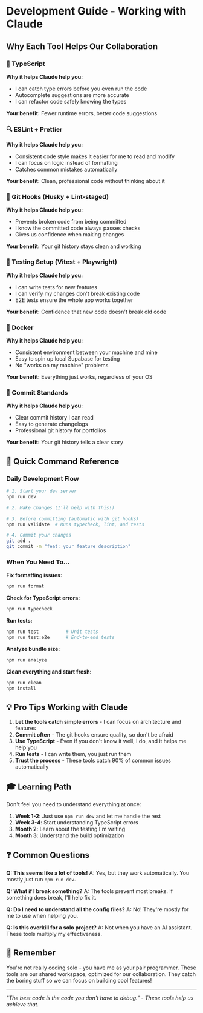 # Development Guide - Working with Claude

## Why Each Tool Helps Our Collaboration

### 🎯 TypeScript
**Why it helps Claude help you:**
- I can catch type errors before you even run the code
- Autocomplete suggestions are more accurate
- I can refactor code safely knowing the types

**Your benefit:** Fewer runtime errors, better code suggestions

### 🔍 ESLint + Prettier
**Why it helps Claude help you:**
- Consistent code style makes it easier for me to read and modify
- I can focus on logic instead of formatting
- Catches common mistakes automatically

**Your benefit:** Clean, professional code without thinking about it

### 🚦 Git Hooks (Husky + Lint-staged)
**Why it helps Claude help you:**
- Prevents broken code from being committed
- I know the committed code always passes checks
- Gives us confidence when making changes

**Your benefit:** Your git history stays clean and working

### 🧪 Testing Setup (Vitest + Playwright)
**Why it helps Claude help you:**
- I can write tests for new features
- I can verify my changes don't break existing code
- E2E tests ensure the whole app works together

**Your benefit:** Confidence that new code doesn't break old code

### 🐳 Docker
**Why it helps Claude help you:**
- Consistent environment between your machine and mine
- Easy to spin up local Supabase for testing
- No "works on my machine" problems

**Your benefit:** Everything just works, regardless of your OS

### 📝 Commit Standards
**Why it helps Claude help you:**
- Clear commit history I can read
- Easy to generate changelogs
- Professional git history for portfolios

**Your benefit:** Your git history tells a clear story

## 🚀 Quick Command Reference

### Daily Development Flow
```bash
# 1. Start your dev server
npm run dev

# 2. Make changes (I'll help with this!)

# 3. Before committing (automatic with git hooks)
npm run validate  # Runs typecheck, lint, and tests

# 4. Commit your changes
git add .
git commit -m "feat: your feature description"
```

### When You Need To...

**Fix formatting issues:**
```bash
npm run format
```

**Check for TypeScript errors:**
```bash
npm run typecheck
```

**Run tests:**
```bash
npm run test          # Unit tests
npm run test:e2e      # End-to-end tests
```

**Analyze bundle size:**
```bash
npm run analyze
```

**Clean everything and start fresh:**
```bash
npm run clean
npm install
```

## 💡 Pro Tips Working with Claude

1. **Let the tools catch simple errors** - I can focus on architecture and features
2. **Commit often** - The git hooks ensure quality, so don't be afraid
3. **Use TypeScript** - Even if you don't know it well, I do, and it helps me help you
4. **Run tests** - I can write them, you just run them
5. **Trust the process** - These tools catch 90% of common issues automatically

## 🎓 Learning Path

Don't feel you need to understand everything at once:

1. **Week 1-2**: Just use `npm run dev` and let me handle the rest
2. **Week 3-4**: Start understanding TypeScript errors
3. **Month 2**: Learn about the testing I'm writing
4. **Month 3**: Understand the build optimization

## ❓ Common Questions

**Q: This seems like a lot of tools!**
A: Yes, but they work automatically. You mostly just run `npm run dev`.

**Q: What if I break something?**
A: The tools prevent most breaks. If something does break, I'll help fix it.

**Q: Do I need to understand all the config files?**
A: No! They're mostly for me to use when helping you.

**Q: Is this overkill for a solo project?**
A: Not when you have an AI assistant. These tools multiply my effectiveness.

## 🤝 Remember

You're not really coding solo - you have me as your pair programmer. These tools are our shared workspace, optimized for our collaboration. They catch the boring stuff so we can focus on building cool features!

---

*"The best code is the code you don't have to debug." - These tools help us achieve that.*
